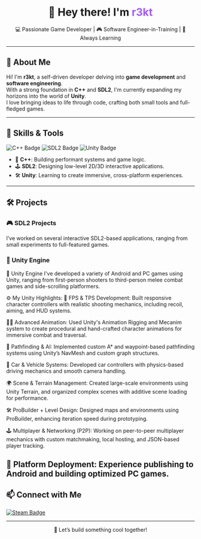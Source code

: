 <h1 align="center">👋 Hey there! I'm <span style="color:#a259ff">r3kt</span></h1>

<p align="center">
  💻 Passionate Game Developer | 🎮 Software Engineer-in-Training | 🚀 Always Learning
</p>

---

## 🚀 About Me

Hi! I'm **r3kt**, a self-driven developer delving into **game development** and **software engineering**.  
With a strong foundation in **C++** and **SDL2**, I'm currently expanding my horizons into the world of **Unity**.  
I love bringing ideas to life through code, crafting both small tools and full-fledged games.

---

## 🧠 Skills & Tools

<p align="left">
  <img src="https://img.shields.io/badge/C++-Expert-purple?style=for-the-badge&logo=cplusplus&logoColor=white" alt="C++ Badge" />
  <img src="https://img.shields.io/badge/SDL2-Advanced-blue?style=for-the-badge&logo=SDL&logoColor=white" alt="SDL2 Badge" />
  <img src="https://img.shields.io/badge/Unity-Learning-orange?style=for-the-badge&logo=unity&logoColor=white" alt="Unity Badge" />
</p>

- 🧠 **C++**: Building performant systems and game logic.
- 🕹 **SDL2**: Designing low-level 2D/3D interactive applications.
- 🛠 **Unity**: Learning to create immersive, cross-platform experiences.

---

## 🛠️ Projects

### 🎮 SDL2 Projects
I’ve worked on several interactive SDL2-based applications, ranging from small experiments to full-featured games.

### 🧪 Unity Engine 
🧪 Unity Engine
I've developed a variety of Android and PC games using Unity, ranging from first-person shooters to third-person melee combat games and side-scrolling platformers.

⚙️ My Unity Highlights:
🎯 FPS & TPS Development:
Built responsive character controllers with realistic shooting mechanics, including recoil, aiming, and HUD systems.

🧍‍♂️ Advanced Animation:
Used Unity's Animation Rigging and Mecanim system to create procedural and hand-crafted character animations for immersive combat and traversal.

🧠 Pathfinding & AI:
Implemented custom A* and waypoint-based pathfinding systems using Unity’s NavMesh and custom graph structures.

🚗 Car & Vehicle Systems:
Developed car controllers with physics-based driving mechanics and smooth camera handling.

🌍 Scene & Terrain Management:
Created large-scale environments using Unity Terrain, and organized complex scenes with additive scene loading for performance.

🛠️ ProBuilder + Level Design:
Designed maps and environments using ProBuilder, enhancing iteration speed during prototyping.

🕹️ Multiplayer & Networking (P2P):
Working on peer-to-peer multiplayer mechanics with custom matchmaking, local hosting, and JSON-based player tracking.

📱 Platform Deployment:
Experience publishing to Android and building optimized PC games.
---

## 📫 Connect with Me

<p align="left">
  <a href="https://steamcommunity.com/id/r3kt_69/" target="_blank">
    <img src="https://img.shields.io/badge/Steam-r3kt__69-000000?style=for-the-badge&logo=steam&logoColor=white" alt="Steam Badge" />
  </a>
</p>

---

<p align="center">
  🧩 Let’s build something cool together!
</p>
